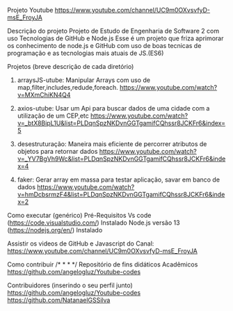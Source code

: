 Projeto Youtube
https://www.youtube.com/channel/UC9m0OXvsvfyD-msE_FroyJA

Descrição do projeto
Projeto de Estudo de Engenharia de Software 2 com uso Tecnologias de GitHub e Node.js
Esse é um projeto que friza aprimorar os conhecimento de node.js e GitHub com uso 
de boas tecnicas de programação e as tecnologias mais atuais de JS.(ES6)


Projetos (breve descrição de cada diretório)
1. arraysJS-utube: Manipular Arrays com uso de map,filter,includes,redude,foreach.
https://www.youtube.com/watch?v=MXmChiKN4Q4

2. axios-utube: Usar um Api para buscar dados de uma cidade com a utilização de um CEP,etc
https://www.youtube.com/watch?v=_btX8BipL1U&list=PLDqnSpzNKDvnGGTgamifCQhssr8JCKFr6&index=5

3. desestruturação: Maneira mais eficiente de percorrer atributos de objetos para retornar dados
https://www.youtube.com/watch?v=_YV7BgVh9Wc&list=PLDqnSpzNKDvnGGTgamifCQhssr8JCKFr6&index=4

4. faker: Gerar array em massa para testar aplicação, savar em banco de dados
https://www.youtube.com/watch?v=hmDcbsrmzF4&list=PLDqnSpzNKDvnGGTgamifCQhssr8JCKFr6&index=2

Como executar (genérico)
Pré-Requisitos
Vs code (https://code.visualstudio.com/) Instalado
Node.js versão 13 (https://nodejs.org/en/) Instalado

Assistir os videos de GitHub e Javascript do Canal:
https://www.youtube.com/channel/UC9m0OXvsvfyD-msE_FroyJA

Como contribuir
/*
*
*
*/ Repositório de fins didáticos Acadêmicos
https://github.com/angelogluz/Youtube-codes

Contribuidores (inserindo o seu perfil junto)
https://github.com/angelogluz/Youtube-codes
https://github.com/NatanaelGSSilva